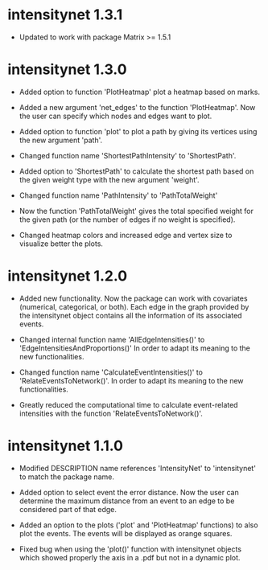 # intensitynet 1.3.1
* Updated to work with package Matrix >= 1.5.1


# intensitynet 1.3.0

* Added option to function 'PlotHeatmap' plot a heatmap based on marks.

* Added a new argument 'net_edges' to the function 'PlotHeatmap'. Now the user can specify which nodes and edges want to plot.

* Added option to function 'plot' to plot a path by giving its vertices using the new argument 'path'.

* Changed function name 'ShortestPathIntensity' to 'ShortestPath'.

* Added option to 'ShortestPath' to calculate the shortest path based on the given weight type with the new argument 'weight'.

* Changed function name 'PathIntensity' to 'PathTotalWeight'

* Now the function 'PathTotalWeight' gives the total specified weight for the given path (or the number of edges if no weight is specified).

* Changed heatmap colors and increased edge and vertex size to visualize better the plots.


# intensitynet 1.2.0

* Added new functionality. Now the package can work with covariates (numerical, categorical, or both). Each edge in the graph provided by the intensitynet object contains all the information of its associated events.  

* Changed internal function name 'AllEdgeIntensities()' to 'EdgeIntensitiesAndProportions()'  In order to adapt its meaning to the new functionalities.

* Changed function name 'CalculateEventIntensities()' to 'RelateEventsToNetwork()'. In order to adapt its meaning to the new functionalities.

* Greatly reduced the computational time to calculate event-related intensities with the function 'RelateEventsToNetwork()'.



# intensitynet 1.1.0

* Modified DESCRIPTION name references 'IntensityNet' to 'intensitynet' to match the package name.

* Added option to select event the error distance. Now the user can determine the maximum distance from an event to an edge to be considered part of that edge.

* Added an option to the plots ('plot' and 'PlotHeatmap' functions) to also plot the events. The events will be displayed as orange squares.

* Fixed bug when using the 'plot()' function with intensitynet objects which showed properly the axis in a .pdf but not in a dynamic plot. 
